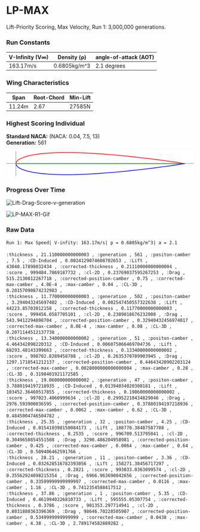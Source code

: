 # LP-MAX  
Lift-Priority Scoring, Max Velocity, Run 1: 3,000,000 generations.
### Run Constants  
| V-Infinity (V∞) | Density (ρ) | angle-of-attack (AOT) |
|-----------------|-------------|----------------------|
| 163.17m/s       | 0.6805kg/m^3| 2.1 degrees          |
### Wing Characteristics  
| Span   | Root-Chord | Min-Lift |
|--------|------------|----------|
| 11.24m | 2.67       | 27585N   |
### Highest Scoring Individual  
**Standard NACA:** (NACA: 0.04, 7.5, 13)  
**Generation:** 561

![LP-MAX-R1-561](LP-Max-img/LP-Max-Run-Gen561.png)

### Progress Over Time  

![Lift-Drag-Score-v-generation](https://docs.google.com/spreadsheets/d/e/2PACX-1vTCY-ZgJswZxZ2wHg70SCysg52iXBS9KCiMRhmkYokfgpuD-i0IVX3sFsi8B1J4ZdYKnEGhSytkkbGJ/pubchart?oid=1017235129&format=interactive)

![LP-MAX-R1-Gif](https://media.giphy.com/media/l0CLV763woTIp5Hfa/giphy.gif)

### Raw Data  
``` CSV
Run 1: Max Speed| V-infity: 163.17m/s| p = 0.6805kg/m^3| a = 2.1

:thickness , 21.110000000000003 , :generation , 561 , :positon-camber , 7.5 , :CD-Induced , 0.0024129074608702653 , :Lift , 43040.17898032434 , :corrected-thickness , 0.21110000000000004 , :score , 999484.7869187732 , :cl-2D , 0.23769037595267253 , :Drag , 515.2130812267718 , :corrected-position-camber , 0.75 , :corrected-max-camber , 4.0E-4 , :max-camber , 0.04 , :CL-3D , 0.20157090874232983 ,
:thickness , 11.770000000000003 , :generation , 502 , :positon-camber , 3.294043245697402 , :CD-Induced , 0.002547450557322638 , :Lift , 44223.85703012158 , :corrected-thickness , 0.11770000000000003 , :score , 999456.0587705101 , :cl-2D , 0.2389018676232008 , :Drag , 543.9412294898704 , :corrected-position-camber , 0.32940432456974017 , :corrected-max-camber , 8.0E-4 , :max-camber , 0.08 , :CL-3D , 0.2071144512137738 ,
:thickness , 13.340000000000002 , :generation , 51 , :positon-camber , 4.464342090220312 , :CD-Induced , 0.006075066469704736 , :Lift , 68293.48143399663 , :corrected-thickness , 0.13340000000000002 , :score , 998702.8289458788 , :cl-2D , 0.2635370709903945 , :Drag , 1297.1710541212137 , :corrected-position-camber , 0.44643420902203124 , :corrected-max-camber , 0.0028000000000000004 , :max-camber , 0.28 , :CL-3D , 0.3198401921172585 ,
:thickness , 19.060000000000002 , :generation , 47 , :positon-camber , 3.7880194197218935 , :CD-Induced , 0.01394034020308181 , :Lift , 103452.36460517855 , :corrected-thickness , 0.19060000000000002 , :score , 997023.4060999634 , :cl-2D , 0.29952210434829046 , :Drag , 2976.593900036595 , :corrected-position-camber , 0.37880194197218936 , :corrected-max-camber , 0.0062 , :max-camber , 0.62 , :CL-3D , 0.4845004746504782 ,
:thickness , 25.35 , :generation , 32 , :positon-camber , 4.25 , :CD-Induced , 0.015410398150084173 , :Lift , 108770.38487587708 , :corrected-thickness , 0.2535 , :score , 996709.513795041 , :cl-2D , 0.3049650854551508 , :Drag , 3290.486204958981 , :corrected-position-camber , 0.425 , :corrected-max-camber , 0.0064 , :max-camber , 0.64 , :CL-3D , 0.509406462591766 ,
:thickness , 28.21 , :generation , 11 , :positon-camber , 3.36 , :CD-Induced , 0.032628516782393056 , :Lift , 158271.38456717297 , :corrected-thickness , 0.2821 , :score , 993033.0363099574 , :cl-2D , 0.35562924098215354 , :Drag , 6966.963690042656 , :corrected-position-camber , 0.33599999999999997 , :corrected-max-camber , 0.0116 , :max-camber , 1.16 , :CL-3D , 0.7412354588417512 ,
:thickness , 37.86 , :generation , 1 , :positon-camber , 5.35 , :CD-Induced , 0.4619940226810733 , :Lift , 595555.05307754 , :corrected-thickness , 0.3786 , :score , 901353.297714941 , :cl-2D , 0.8031880363396369 , :Drag , 98646.70228505907 , :corrected-position-camber , 0.5349999999999999 , :corrected-max-camber , 0.0438 , :max-camber , 4.38 , :CL-3D , 2.789174582889282 ,
```

